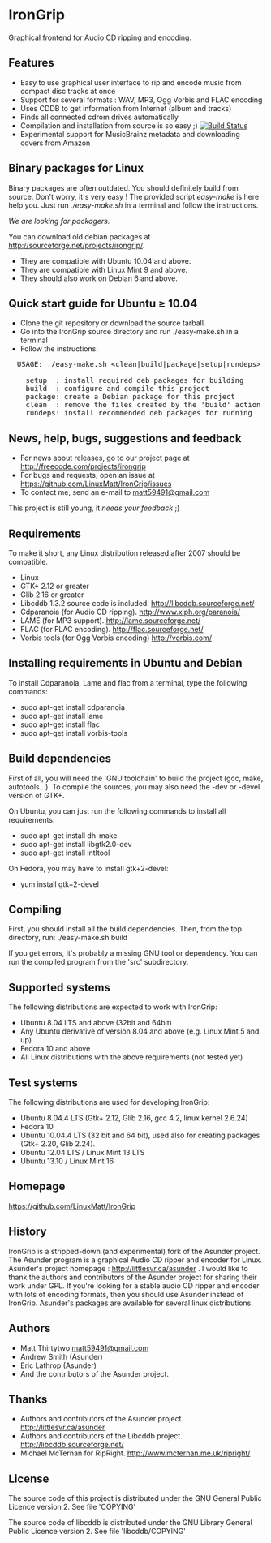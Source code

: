 IronGrip
========
Graphical frontend for Audio CD ripping and encoding.

Features
--------
- Easy to use graphical user interface to rip and encode music from compact disc tracks at once
- Support for several formats : WAV, MP3, Ogg Vorbis and FLAC encoding
- Uses CDDB to get information from Internet (album and tracks)
- Finds all connected cdrom drives automatically
- Compilation and installation from source is so easy ;)
[![Build Status](https://travis-ci.org/LinuxMatt/IronGrip.png?branch=master)](https://travis-ci.org/LinuxMatt/IronGrip)
- Experimental support for MusicBrainz metadata and downloading covers from Amazon

Binary packages for Linux
-------------------------
Binary packages are often outdated. You should definitely build from source.
Don't worry, it's very easy ! The provided script *easy-make* is here help you.
Just run *./easy-make.sh* in a terminal and follow the instructions.

_We are looking for packagers._

You can download old debian packages at http://sourceforge.net/projects/irongrip/.
- They are compatible with Ubuntu 10.04 and above.
- They are compatible with Linux Mint 9 and above.
- They should also work on Debian 6 and above.

Quick start guide for Ubuntu &ge; 10.04
---------------------------------------
- Clone the git repository or download the source tarball.
- Go into the IronGrip source directory and run ./easy-make.sh in a terminal
- Follow the instructions:

<pre>
  USAGE: ./easy-make.sh &lt;clean|build|package|setup|rundeps&gt;
  
	setup  : install required deb packages for building
	build  : configure and compile this project
	package: create a Debian package for this project
	clean  : remove the files created by the 'build' action
	rundeps: install recommended deb packages for running
</pre>

News, help, bugs, suggestions and feedback
------------------------------------------
- For news about releases, go to our project page at http://freecode.com/projects/irongrip
- For bugs and requests, open an issue at https://github.com/LinuxMatt/IronGrip/issues
- To contact me, send an e-mail to <matt59491@gmail.com>

This project is still young, it *needs your feedback* ;)

Requirements
------------
To make it short, any Linux distribution released after 2007 should be compatible.
- Linux
- GTK+ 2.12 or greater
- Glib 2.16 or greater
- Libcddb 1.3.2 source code is included.
  http://libcddb.sourceforge.net/
- Cdparanoia (for Audio CD ripping).
  http://www.xiph.org/paranoia/
- LAME (for MP3 support).
  http://lame.sourceforge.net/
- FLAC (for FLAC encoding).
  http://flac.sourceforge.net/
- Vorbis tools (for Ogg Vorbis encoding)
  http://vorbis.com/

Installing requirements in Ubuntu and Debian
--------------------------------------------
To install Cdparanoia, Lame and flac from a terminal, type the following commands:
- sudo apt-get install cdparanoia
- sudo apt-get install lame
- sudo apt-get install flac
- sudo apt-get install vorbis-tools

Build dependencies
------------------
First of all, you will need the 'GNU toolchain' to build the project (gcc, make, autotools...).
To compile the sources, you may also need the -dev or -devel version of GTK+.

On Ubuntu, you can just run the following commands to install all requirements:
- sudo apt-get install dh-make
- sudo apt-get install libgtk2.0-dev
- sudo apt-get install intltool

On Fedora, you may have to install gtk+2-devel:
- yum install gtk+2-devel

Compiling
---------
First, you should install all the build dependencies.
Then, from the top directory, run:
./easy-make.sh build

If you get errors, it's probably a missing GNU tool or dependency.
You can run the compiled program from the 'src' subdirectory.

Supported systems
-----------------
The following distributions are expected to work with IronGrip:
- Ubuntu 8.04 LTS and above (32bit and 64bit)
- Any Ubuntu derivative of version 8.04 and above (e.g. Linux Mint 5 and up)
- Fedora 10 and above 
- All Linux distributions with the above requirements (not tested yet)

Test systems
------------
The following distributions are used for developing IronGrip:
- Ubuntu 8.04.4 LTS (Gtk+ 2.12, Glib 2.16, gcc 4.2, linux kernel 2.6.24)
- Fedora 10
- Ubuntu 10.04.4 LTS (32 bit and 64 bit), used also for creating packages (Gtk+ 2.20, Glib 2.24).
- Ubuntu 12.04 LTS / Linux Mint 13 LTS
- Ubuntu 13.10 / Linux Mint 16

Homepage
--------
https://github.com/LinuxMatt/IronGrip

History
-------
IronGrip is a stripped-down (and experimental) fork of the Asunder project.
The Asunder program is a graphical Audio CD ripper and encoder for Linux.
Asunder's project homepage : http://littlesvr.ca/asunder .
I would like to thank the authors and contributors of the Asunder project for sharing their work under GPL.
If you're looking for a stable audio CD ripper and encoder with lots of encoding formats, then you should use Asunder instead of IronGrip.
Asunder's packages are available for several linux distributions.

Authors
-------
- Matt Thirtytwo <matt59491@gmail.com>
- Andrew Smith (Asunder)
- Eric Lathrop (Asunder)
- And the contributors of the Asunder project.

Thanks
------
- Authors and contributors of the Asunder project. http://littlesvr.ca/asunder
- Authors and contributors of the Libcddb project. http://libcddb.sourceforge.net/
- Michael McTernan for RipRight. http://www.mcternan.me.uk/ripright/

License
-------
The source code of this project is distributed under the GNU General Public Licence version 2.
See file 'COPYING'

The source code of libcddb is distributed under the GNU Library General Public Licence version 2.
See file 'libcddb/COPYING'

